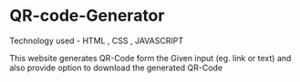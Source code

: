 # QR-code-Generator

Technology used - HTML , CSS , JAVASCRIPT

This website generates QR-Code form the Given input (eg. link or text) and also provide option to download the generated QR-Code
